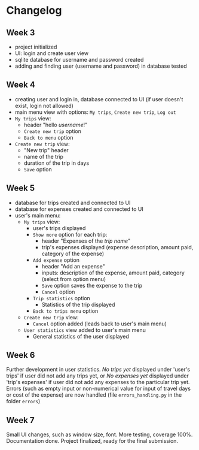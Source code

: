 # Changelog

## Week 3
- project initialized
- UI: login and create user view
- sqlite database for username and password created
- adding and finding user (username and password) in database tested

## Week 4
- creating user and login in, database connected to UI (if user doesn't exist, login not allowed)
- main menu view with options: ```My trips```, ```Create new trip```, ```Log out```
- ```My trips``` view:
    - header "hello *username*!"
    - ```Create new trip``` option
    - ```Back to menu``` option
- ```Create new trip``` view:
    - "New trip" header
    - name of the trip
    - duration of the trip in days 
    - ```Save``` option

## Week 5
- database for trips created and connected to UI
- database for expenses created and connected to UI
- user's main menu:
    - ```My trips``` view:
        - user's trips displayed
        - ```Show more``` option for each trip:
            - header "Expenses of the *trip name*"
            - trip's expenses displayed (expense description, amount paid, category of the expense)
        - ```Add expense``` option
            - header "Add an expense"
            - inputs: description of the expense, amount paid, category (select from option menu)
            - ```Save``` option saves the expense to the trip
            - ```Cancel``` option
        - ```Trip statistics``` option
            - Statistics of the trip displayed
        - ```Back to trips menu``` option
    - ```Create new trip``` view:
        - ```Cancel``` option added (leads back to user's main menu)
    - ```User statistics``` view added to user's main menu
        - General statistics of the user displayed

## Week 6
Further development in user statistics. *No trips yet* displayed under 'user's trips' if user did not add any trips yet, or *No expenses yet* displayed under 'trip's expenses' if user did not add any expenses to the particular trip yet. Errors (such as empty input or non-numerical value for input of travel days or cost of the expense) are now handled (file ```errors_handling.py``` in the folder ```errors```)

## Week 7
Small UI changes, such as window size, font. More testing, coverage 100%. Documentation done. Project finalized, ready for the final submission. 
